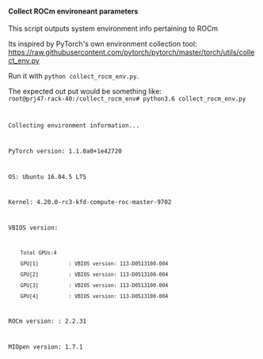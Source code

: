 #### Collect ROCm environeant parameters

This script outputs system environment info pertaining to ROCm

Its inspired by PyTorch's own environment collection tool:
https://raw.githubusercontent.com/pytorch/pytorch/master/torch/utils/collect_env.py

Run it with `python collect_rocm_env.py`.

The expected out put would be something like:
<code>
root@prj47-rack-40:/collect_rocm_env# python3.6 collect_rocm_env.py
        
Collecting environment information...

PyTorch version: 1.1.0a0+1e42720

OS: Ubuntu 16.04.5 LTS

Kernel: 4.20.0-rc3-kfd-compute-roc-master-9702

VBIOS version:

        Total GPUs:4
        
        GPU[1]          : VBIOS version: 113-D0513100-004
        
        GPU[2]          : VBIOS version: 113-D0513100-004
        
        GPU[3]          : VBIOS version: 113-D0513100-004
        
        GPU[4]          : VBIOS version: 113-D0513100-004
        

ROCm version: : 2.2.31

MIOpen version: 1.7.1

